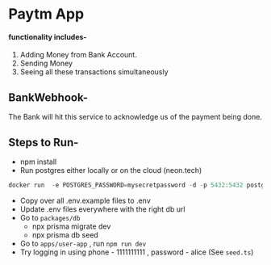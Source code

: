 # Paytm App 
#### functionality includes-
1. Adding Money from Bank Account.
2. Sending Money
3. Seeing all these transactions simultaneously

## BankWebhook-
The Bank will hit this service to acknowledge us of the payment being done.


## Steps to Run-
- npm install
- Run postgres either locally or on the cloud (neon.tech)

```jsx
docker run  -e POSTGRES_PASSWORD=mysecretpassword -d -p 5432:5432 postgres
```

- Copy over all .env.example files to .env
- Update .env files everywhere with the right db url
- Go to `packages/db`
    - npx prisma migrate dev
    - npx prisma db seed
- Go to `apps/user-app` , run `npm run dev`
- Try logging in using phone - 1111111111 , password - alice (See `seed.ts`)